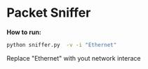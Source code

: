 # **Packet Sniffer**

**How to run:**

```bash
python sniffer.py  -v -i "Ethernet"
```

Replace "Ethernet" with yout network interace
